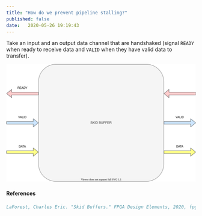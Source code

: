 ```yaml
---
title: "How do we prevent pipeline stalling?"
published: false
date:   2020-05-26 19:19:43
---
```


Take an input and an output data channel that are handshaked (signal `READY` when ready to receive data and `VALID` when they have valid data to transfer).


![Skid Buffer](/assets/diagrams/skidbuffer/skidbuffer.drawio.svg)

#### References

```bibtex
LaForest, Charles Eric. "Skid Buffers." FPGA Design Elements, 2020, fpgacpu.ca/fpga/index.html.
```

<!-- > **_NOTE:_**  These types of blog post are me attempting to practice teaching/conveying of knowledge. Let me know what is/isn't clear! -->
